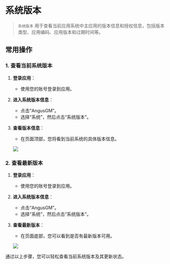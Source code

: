 # 系统版本

> `系统版本` 用于查看当前应用系统中主应用的版本信息和授权信息，包括版本类型、应用编码、应用版本和过期时间等。

## 常用操作

### 1. 查看当前系统版本

1. **登录应用**：
    - 使用您的账号登录到应用。

2. **进入系统版本信息**：
    - 点击“AngusGM”。
    - 选择“系统”，然后点击“系统版本”。

3. **查看版本信息**：
    - 在页面顶部，您将看到当前系统的具体版本信息。

   ![](https://bj-c1-prod-files.xcan.cloud/storage/pubapi/v1/file/systemversion-installed.png?fid=207887590483820786&fpt=L7hCIHK5Lx5kaUA2keFKofWfzED370qEWUf2NYjX)

### 2. 查看最新版本

1. **登录应用**：
    - 使用您的账号登录到应用。

2. **进入系统版本信息**：
    - 点击“AngusGM”。
    - 选择“系统”，然后点击“系统版本”。

3. **查看最新版本**：
    - 在页面底部，您可以看到是否有最新版本可用。

   ![](https://bj-c1-prod-files.xcan.cloud/storage/pubapi/v1/file/systemversion-leasted.png?fid=207887590483820788&fpt=plHb8G8Uw2fyoEiIQn4soTZzSXrppvqWBBoNyk7Y)

通过以上步骤，您可以轻松查看当前系统版本及其更新状态。